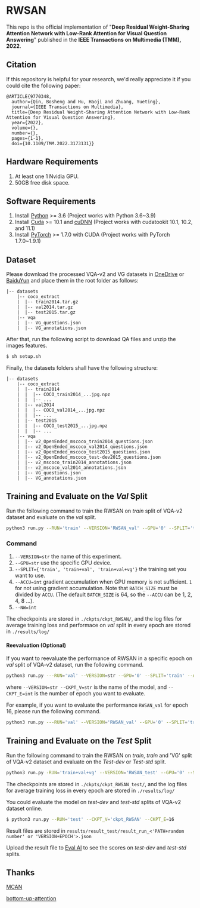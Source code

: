 # RWSAN
This repo is the official implementation of "**Deep Residual Weight-Sharing Attention Network with Low-Rank Attention for Visual Question Answering**" published in the **IEEE Transactions on Multimedia (TMM), 2022**.

## Citation
If this repository is helpful for your research, we'd really appreciate it if you could cite the following paper:

```
@ARTICLE{9770348,
  author={Qin, Bosheng and Hu, Haoji and Zhuang, Yueting},
  journal={IEEE Transactions on Multimedia}, 
  title={Deep Residual Weight-Sharing Attention Network with Low-Rank Attention for Visual Question Answering}, 
  year={2022},
  volume={},
  number={},
  pages={1-1},
  doi={10.1109/TMM.2022.3173131}}
  ```

## Hardware Requirements
1. At least one 1 Nvidia GPU.
2. 50GB free disk space.

## Software Requirements
1. Install [Python](https://www.python.org/downloads/) >= 3.6 (Project works with Python 3.6~3.9)
2. Install [Cuda](https://developer.nvidia.com/cuda-toolkit) >= 10.1 and [cuDNN](https://developer.nvidia.com/cudnn) (Project works with cudatookit 10.1, 10.2, and 11.1)
3. Install [PyTorch](http://pytorch.org/) >= 1.7.0 with CUDA (Project works with PyTorch 1.7.0~1.9.1)

## Dataset
Please download the processed VQA-v2 and VG datasets in [OneDrive](https://zjueducn-my.sharepoint.com/:f:/g/personal/3170105600_zju_edu_cn/EqXAXyjnYE1Dn4hMOoRnO6IBV78-cS2HSJsW2vZzpmKkaQ?e=cHf8H9) or [BaiduYun](https://pan.baidu.com/s/19PdZwXWx2vhByfKxZt9oCw?pwd=rwsa) and place them in the root folder as follows:

```angular2html
|-- datasets
	|-- coco_extract
	|  |-- train2014.tar.gz
	|  |-- val2014.tar.gz
	|  |-- test2015.tar.gz
	|-- vqa
	|  |-- VG_questions.json
	|  |-- VG_annotations.json
```

After that, run the following script to download QA files and unzip the images features.

```bash
$ sh setup.sh
```

Finally, the datasets folders shall have the following structure:

```angular2html
|-- datasets
	|-- coco_extract
	|  |-- train2014
	|  |  |-- COCO_train2014_...jpg.npz
	|  |  |-- ...
	|  |-- val2014
	|  |  |-- COCO_val2014_...jpg.npz
	|  |  |-- ...
	|  |-- test2015
	|  |  |-- COCO_test2015_...jpg.npz
	|  |  |-- ...
	|-- vqa
	|  |-- v2_OpenEnded_mscoco_train2014_questions.json
	|  |-- v2_OpenEnded_mscoco_val2014_questions.json
	|  |-- v2_OpenEnded_mscoco_test2015_questions.json
	|  |-- v2_OpenEnded_mscoco_test-dev2015_questions.json
	|  |-- v2_mscoco_train2014_annotations.json
	|  |-- v2_mscoco_val2014_annotations.json
	|  |-- VG_questions.json
	|  |-- VG_annotations.json

```

## Training and Evaluate on the *Val* Split
Run the following command to train the RWSAN on *train* split of VQA-v2 dataset and evaluate on the *val* split.

```bash
python3 run.py --RUN='train' --VERSION='RWSAN_val' --GPU='0' --SPLIT='train' --ACCU=1 --NW=4
```

### Command
1. ```--VERSION=str``` the name of this experiment.
2. ```--GPU=str``` use the specific GPU device.
3. ```--SPLIT={'train', 'train+val', 'train+val+vg'}``` the training set you want to use.
4. ```--ACCU=int``` gradient accumulation when GPU memory is not sufficient. ```1``` for not using gradient accumulation. Note that `BATCH_SIZE` must be divided by ```ACCU```. (The default `BATCH_SIZE` is 64, so the ```--ACCU``` can be 1, 2, 4, 8 ...).
5. ```--NW=int```

The checkpoints are stored in ```./ckpts/ckpt_RWSAN/```, and the log files for average training loss and performace on *val* split in every epoch are stored in ```./results/log/```

#### Reevaluation (Optional)

If you want to reevaluate the performance of RWSAN in a specific epoch on *val* split of VQA-v2 dataset, run the following command.

```bash
python3 run.py ---RUN='val' --VERSION=str --GPU='0' --SPLIT='train' --ACCU=1 --NW=4 --RESUME=True --CKPT_V=str --CKPT_E=int
```

where ```--VERSION=str --CKPT_V=str``` is the name of the model, and ```--CKPT_E=int``` is the number of epoch you want to evaluate.

For example, if you want to evaluate the performance ```RWSAN_val``` for epoch 16, please run the following command.

```bash
python3 run.py ---RUN='val' --VERSION='RWSAN_val' --GPU='0' --SPLIT='train' --ACCU=1 --NW=4 --RESUME=True --CKPT_V='RWSAN_val' --CKPT_E=16
```


## Training and Evaluate on the *Test* Split

Run the following command to train the RWSAN on *train*, *train* and 'VG' split of VQA-v2 dataset and evaluate on the *Test-dev* or *Test-std* split.

```bash
python3 run.py -RUN='train+val+vg' --VERSION='RWSAN_test' --GPU='0' --SPLIT='train' --ACCU=1 --NW=4
```

The checkpoints are stored in ```./ckpts/ckpt_RWSAN_test/```, and the log files for average training loss in every epoch are stored in ```./results/log/```


You could evaluate the model on *test-dev* and *test-std* splits of VQA-v2 dataset online.

```bash
$ python3 run.py --RUN='test' --CKPT_V='ckpt_RWSAN' --CKPT_E=16
```

Result files are stored in ```results/result_test/result_run_<'PATH+random number' or 'VERSION+EPOCH'>.json```

Upload the result file to [Eval AI](https://eval.ai/web/challenges/challenge-page/830/overview) to see the scores on *test-dev* and *test-std* splits.


## Thanks
[MCAN](https://github.com/MILVLG/mcan-vqa)

[bottom-up-attention](https://github.com/peteanderson80/bottom-up-attention)
